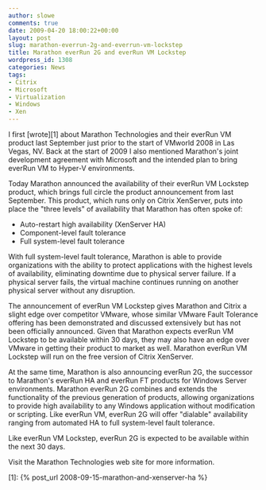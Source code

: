 ```yaml
---
author: slowe
comments: true
date: 2009-04-20 18:00:22+00:00
layout: post
slug: marathon-everrun-2g-and-everrun-vm-lockstep
title: Marathon everRun 2G and everRun VM Lockstep
wordpress_id: 1308
categories: News
tags:
- Citrix
- Microsoft
- Virtualization
- Windows
- Xen
---
```


I first [wrote][1] about Marathon Technologies and their everRun VM product last September just prior to the start of VMworld 2008 in Las Vegas, NV. Back at the start of 2009 I also mentioned Marathon's joint development agreement with Microsoft and the intended plan to bring everRun VM to Hyper-V environments.

Today Marathon announced the availability of their everRun VM Lockstep product, which brings full circle the product announcement from last September. This product, which runs only on Citrix XenServer, puts into place the "three levels" of availability that Marathon has often spoke of:

* Auto-restart high availability (XenServer HA)
* Component-level fault tolerance
* Full system-level fault tolerance

With full system-level fault tolerance, Marathon is able to provide organizations with the ability to protect applications with the highest levels of availability, eliminating downtime due to physical server failure. If a physical server fails, the virtual machine continues running on another physical server without any disruption.

The announcement of everRun VM Lockstep gives Marathon and Citrix a slight edge over competitor VMware, whose similar VMware Fault Tolerance offering has been demonstrated and discussed extensively but has not been officially announced. Given that Marathon expects everRun VM Lockstep to be available within 30 days, they may also have an edge over VMware in getting their product to market as well. Marathon everRun VM Lockstep will run on the free version of Citrix XenServer.

At the same time, Marathon is also announcing everRun 2G, the successor to Marathon's everRun HA and everRun FT products for Windows Server environments. Marathon everRun 2G combines and extends the functionality of the previous generation of products, allowing organizations to provide high availability to any Windows application without modification or scripting. Like everRun VM, everRun 2G will offer "dialable" availability ranging from automated HA to full system-level fault tolerance.

Like everRun VM Lockstep, everRun 2G is expected to be available within the next 30 days.

Visit the Marathon Technologies web site for more information.

[1]: {% post_url 2008-09-15-marathon-and-xenserver-ha %}
